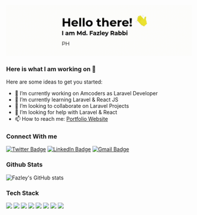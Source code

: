 [![Fazleys's GitHub Banner](./cov.gif)](https://fazleyrabby.me)

### Here is what I am working on 👋

Here are some ideas to get you started:

- 🔭 I’m currently working on Amcoders as Laravel Developer
- 🌱 I’m currently learning Laravel & React JS
- 👯 I’m looking to collaborate on Laravel Projects
- 🤔 I’m looking for help with Laravel & React
- 📫 How to reach me: [Portfolio Website](https://fazleyrabbi.me)


### Connect With me
[![Twitter Badge](https://img.shields.io/badge/-Twitter-05122A?style=flat-square&logo=twitter&logoColor=white&color=1CA2F1)](https://twitter.com/fazley__rabby)
[![LinkedIn Badge](https://img.shields.io/badge/-LinkedIn-05122A?style=flat-square&logo=linkedin&logoColor=white&color=0D76A8)](https://www.linkedin.com/in/fazley-rabby/)
[![Gmail Badge](https://img.shields.io/badge/-Gmail-05122A?style=flat-square&logo=gmail&logoColor=white&color=0D76A8)](mailto:fazley111@gmail.com)


### Github Stats 

![Fazley's GitHub stats](https://github-readme-stats-green-three.vercel.app/api?username=fazleyrabby&count_private=true&theme=tokyonight)

### Tech Stack  

![](https://img.shields.io/badge/-HTML-05122A?style=flat&logo=HTML5)
![](https://img.shields.io/badge/-CSS-05122A?style=flat&logo=CSS3&logoColor=1572B6)
![](https://img.shields.io/badge/-Sass-05122A?style=flat&logo=Sass)
![](https://img.shields.io/badge/-Bootstrap-05122A?style=flat&logo=bootstrap)
![](https://img.shields.io/badge/-PHP-05122A?style=flat&logo=php)
![](https://img.shields.io/badge/-Mysql-05122A?style=flat&logo=mysql&logoColor=white)
![](https://img.shields.io/badge/-Laravel-05122A?style=flat&logo=laravel)
![](https://img.shields.io/badge/-Git-05122A?style=flat&logo=git)






